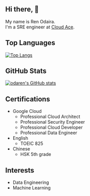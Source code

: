 ## Hi there, 👋
My name is Ren Odaira.  
I'm a SRE engineer at [Cloud Ace](https://cloud-ace.jp/).

## Top Languages
[![Top Langs](https://github-readme-stats.vercel.app/api/top-langs/?username=odaren)](https://github.com/odaren/github-readme-stats)  

## GitHub Stats
[![odaren's GitHub stats](https://github-readme-stats.vercel.app/api?username=odaren&show_icons=true)](https://github.com/odaren/github-readme-stats)

## Certifications
* Google Cloud
    * Professional Cloud Architect 
    * Professional Security Engineer
    * Professional Cloud Developer
    * Professional Data Engineer
* English
    * TOEIC 825
* Chinese
    * HSK 5th grade  

## Interests
* Data Engineering
* Machine Learning
<!--
**odaren/odaren** is a ✨ _special_ ✨ repository because its `README.md` (this file) appears on your GitHub profile.

Here are some ideas to get you started:

- 🔭 I’m currently working on ...
- 🌱 I’m currently learning ...
- 👯 I’m looking to collaborate on ...
- 🤔 I’m looking for help with ...
- 💬 Ask me about ...
- 📫 How to reach me: ...
- 😄 Pronouns: ...
- ⚡ Fun fact: ...
-->

